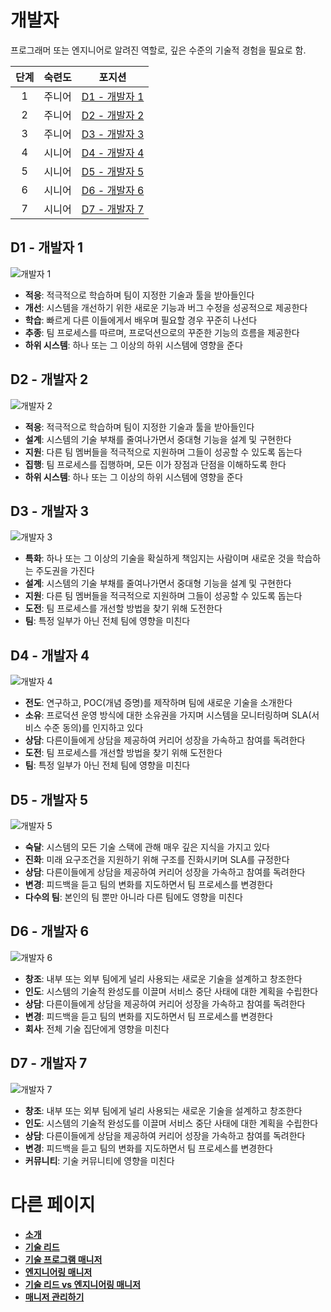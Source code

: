 # 개발자

프로그래머 또는 엔지니어로 알려진 역할로, 깊은 수준의 기술적 경험을 필요로 함.

| 단계 | 숙련도 | 포지션 |
| :---: | :---: | :---: |
| 1 | 주니어 | [D1 - 개발자 1](#d1---개발자-1) |
| 2 | 주니어 | [D2 - 개발자 2](#d2---개발자-2) |
| 3 | 주니어 | [D3 - 개발자 3](#d3---개발자-3) |
| 4 | 시니어 | [D4 - 개발자 4](#d4---개발자-4) |
| 5 | 시니어 | [D5 - 개발자 5](#d5---개발자-5) |
| 6 | 시니어 | [D6 - 개발자 6](#d6---개발자-6) |
| 7 | 시니어 | [D7 - 개발자 7](#d7---개발자-7) |

## D1 - 개발자 1

![개발자 1](../charts/developer-1.png)

* **적응**: 적극적으로 학습하며 팀이 지정한 기술과 툴을 받아들인다
* **개선**: 시스템을 개선하기 위한 새로운 기능과 버그 수정을 성공적으로 제공한다
* **학습**: 빠르게 다른 이들에게서 배우며 필요할 경우 꾸준히 나선다
* **추종**: 팀 프로세스를 따르며, 프로덕션으로의 꾸준한 기능의 흐름을 제공한다
* **하위 시스템**: 하나 또는 그 이상의 하위 시스템에 영향을 준다

## D2 - 개발자 2

![개발자 2](../charts/developer-2.png)

* **적응**: 적극적으로 학습하며 팀이 지정한 기술과 툴을 받아들인다
* **설계**: 시스템의 기술 부채를 줄여나가면서 중대형 기능을 설계 및 구현한다
* **지원**: 다른 팀 멤버들을 적극적으로 지원하며 그들이 성공할 수 있도록 돕는다
* **집행**: 팀 프로세스를 집행하며, 모든 이가 장점과 단점을 이해하도록 한다
* **하위 시스템**: 하나 또는 그 이상의 하위 시스템에 영향을 준다

## D3 - 개발자 3

![개발자 3](../charts/developer-3.png)

* **특화**: 하나 또는 그 이상의 기술을 확실하게 책임지는 사람이며 새로운 것을 학습하는 주도권을 가진다
* **설계**: 시스템의 기술 부채를 줄여나가면서 중대형 기능을 설계 및 구현한다
* **지원**: 다른 팀 멤버들을 적극적으로 지원하며 그들이 성공할 수 있도록 돕는다
* **도전**: 팀 프로세스를 개선할 방법을 찾기 위해 도전한다
* **팀**: 특정 일부가 아닌 전체 팀에 영향을 미친다

## D4 - 개발자 4

![개발자 4](../charts/developer-4.png)

* **전도**: 연구하고, POC(개념 증명)를 제작하며 팀에 새로운 기술을 소개한다
* **소유**: 프로덕션 운영 방식에 대한 소유권을 가지며 시스템을 모니터링하며 SLA(서비스 수준 동의)를 인지하고 있다
* **상담**: 다른이들에게 상담을 제공하여 커리어 성장을 가속하고 참여를 독려한다
* **도전**: 팀 프로세스를 개선할 방법을 찾기 위해 도전한다
* **팀**: 특정 일부가 아닌 전체 팀에 영향을 미친다

## D5 - 개발자 5

![개발자 5](../charts/developer-5.png)

* **숙달**: 시스템의 모든 기술 스택에 관해 매우 깊은 지식을 가지고 있다
* **진화**: 미래 요구조건을 지원하기 위해 구조를 진화시키며 SLA를 규정한다
* **상담**: 다른이들에게 상담을 제공하여 커리어 성장을 가속하고 참여를 독려한다
* **변경**: 피드백을 듣고 팀의 변화를 지도하면서 팀 프로세스를 변경한다
* **다수의 팀**: 본인의 팀 뿐만 아니라 다른 팀에도 영향을 미친다

## D6 - 개발자 6

![개발자 6](../charts/developer-6.png)

* **창조**: 내부 또는 외부 팀에게 널리 사용되는 새로운 기술을 설계하고 창조한다
* **인도**: 시스템의 기술적 완성도를 이끌며 서비스 중단 사태에 대한 계획을 수립한다
* **상담**: 다른이들에게 상담을 제공하여 커리어 성장을 가속하고 참여를 독려한다
* **변경**: 피드백을 듣고 팀의 변화를 지도하면서 팀 프로세스를 변경한다
* **회사**: 전체 기술 집단에게 영향을 미친다

## D7 - 개발자 7

![개발자 7](../charts/developer-7.png)

* **창조**: 내부 또는 외부 팀에게 널리 사용되는 새로운 기술을 설계하고 창조한다
* **인도**: 시스템의 기술적 완성도를 이끌며 서비스 중단 사태에 대한 계획을 수립한다
* **상담**: 다른이들에게 상담을 제공하여 커리어 성장을 가속하고 참여를 독려한다
* **변경**: 피드백을 듣고 팀의 변화를 지도하면서 팀 프로세스를 변경한다
* **커뮤니티**: 기술 커뮤니티에 영향을 미친다

# 다른 페이지

* [**소개**](README.md)
* [**기술 리드**](TechLead.md)
* [**기술 프로그램 매니저**](TechnicalProgramManager.md)
* [**엔지니어링 매니저**](EngineeringManager.md)
* [**기술 리드 vs 엔지니어링 매니저**](TechLead-EngineeringManager.md)
* [**매니저 관리하기**](Managing-Managers.md)
